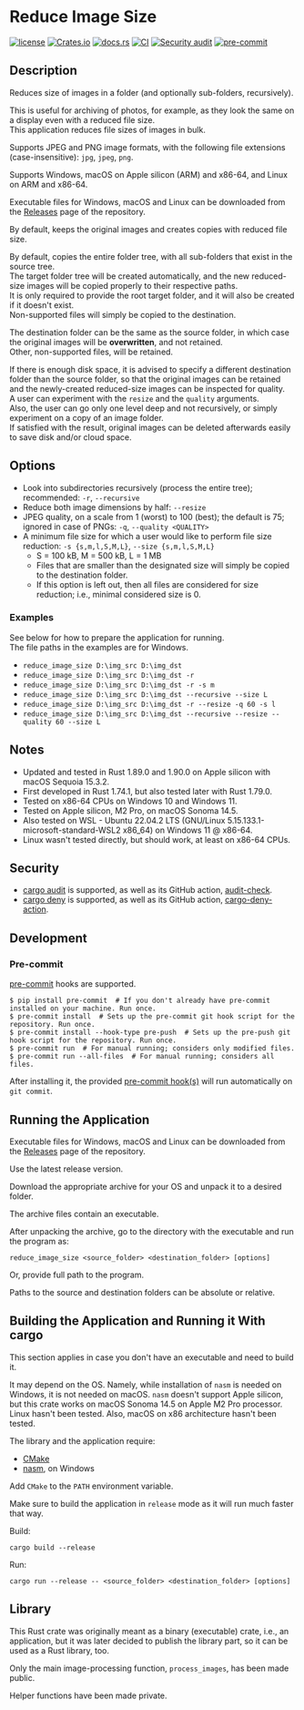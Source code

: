 # Reduce Image Size

[![license](https://img.shields.io/badge/License-MIT-blue.svg?style=flat)](LICENSE)
[![Crates.io](https://img.shields.io/crates/v/reduce_image_size.svg)](https://crates.io/crates/reduce_image_size)
[![docs.rs](https://docs.rs/reduce_image_size/badge.svg)](https://docs.rs/reduce_image_size/)
[![CI](https://github.com/ivanbgd/reduce-image-size-rust/actions/workflows/ci.yml/badge.svg)](https://github.com/ivanbgd/reduce-image-size-rust/actions/workflows/ci.yml)
[![Security audit](https://github.com/ivanbgd/reduce-image-size-rust/actions/workflows/audit.yml/badge.svg)](https://github.com/ivanbgd/reduce-image-size-rust/actions/workflows/audit.yml)
[![pre-commit](https://img.shields.io/badge/pre--commit-enabled-brightgreen?logo=pre-commit)](https://github.com/pre-commit/pre-commit)

## Description
Reduces size of images in a folder (and optionally sub-folders, recursively).

This is useful for archiving of photos, for example, as they look the same on a display even with a reduced file size.  
This application reduces file sizes of images in bulk.

Supports JPEG and PNG image formats, with the following file extensions (case-insensitive): `jpg`, `jpeg`, `png`.

Supports Windows, macOS on Apple silicon (ARM) and x86-64, and Linux on ARM and x86-64.

Executable files for Windows, macOS and Linux can be downloaded from
the [Releases](https://github.com/ivanbgd/reduce-image-size-rust/releases) page of the repository.

By default, keeps the original images and creates copies with reduced file size.

By default, copies the entire folder tree, with all sub-folders that exist in the source tree.  
The target folder tree will be created automatically,
and the new reduced-size images will be copied properly to their respective paths.  
It is only required to provide the root target folder, and it will also be created if it doesn't exist.  
Non-supported files will simply be copied to the destination.

The destination folder can be the same as the source folder, in which case the original images will be **overwritten**,
and not retained.  
Other, non-supported files, will be retained.

If there is enough disk space, it is advised to specify a different destination folder than the source folder,
so that the original images can be retained and the newly-created reduced-size images can be inspected for quality.  
A user can experiment with the `resize` and the `quality` arguments.  
Also, the user can go only one level deep and not recursively, or simply experiment on a copy of an image folder.  
If satisfied with the result, original images can be deleted afterwards easily to save disk and/or cloud space.

## Options
- Look into subdirectories recursively (process the entire tree); recommended: `-r`, `--recursive`
- Reduce both image dimensions by half: `--resize`
- JPEG quality, on a scale from 1 (worst) to 100 (best); the default is 75; ignored in case of PNGs:
  `-q`, `--quality <QUALITY>`
- A minimum file size for which a user would like to perform file size reduction:
  `-s {s,m,l,S,M,L}`, `--size {s,m,l,S,M,L}`
    - S = 100 kB, M = 500 kB, L = 1 MB
    - Files that are smaller than the designated size will simply be copied to the destination folder.
    - If this option is left out, then all files are considered for size reduction; i.e., minimal considered size is 0.

### Examples
See below for how to prepare the application for running.  
The file paths in the examples are for Windows.
- `reduce_image_size D:\img_src D:\img_dst`
- `reduce_image_size D:\img_src D:\img_dst -r`
- `reduce_image_size D:\img_src D:\img_dst -r -s m`
- `reduce_image_size D:\img_src D:\img_dst --recursive --size L`
- `reduce_image_size D:\img_src D:\img_dst -r --resize -q 60 -s l`
- `reduce_image_size D:\img_src D:\img_dst --recursive --resize --quality 60 --size L`

## Notes
- Updated and tested in Rust 1.89.0 and 1.90.0 on Apple silicon with macOS Sequoia 15.3.2.
- First developed in Rust 1.74.1, but also tested later with Rust 1.79.0.
- Tested on x86-64 CPUs on Windows 10 and Windows 11.
- Tested on Apple silicon, M2 Pro, on macOS Sonoma 14.5.
- Also tested on WSL - Ubuntu 22.04.2 LTS (GNU/Linux 5.15.133.1-microsoft-standard-WSL2 x86_64) on Windows 11 @ x86-64.
- Linux wasn't tested directly, but should work, at least on x86-64 CPUs.

## Security

- [cargo audit](https://github.com/rustsec/rustsec/blob/main/cargo-audit/README.md) is supported,
  as well as its GitHub action, [audit-check](https://github.com/rustsec/audit-check).
- [cargo deny](https://embarkstudios.github.io/cargo-deny/) is supported,
  as well as its GitHub action, [cargo-deny-action](https://github.com/EmbarkStudios/cargo-deny-action).

## Development

### Pre-commit

[pre-commit](https://pre-commit.com/) hooks are supported.

```shell
$ pip install pre-commit  # If you don't already have pre-commit installed on your machine. Run once.
$ pre-commit install  # Sets up the pre-commit git hook script for the repository. Run once.
$ pre-commit install --hook-type pre-push  # Sets up the pre-push git hook script for the repository. Run once.
$ pre-commit run  # For manual running; considers only modified files.
$ pre-commit run --all-files  # For manual running; considers all files.
```

After installing it, the provided [pre-commit hook(s)](.pre-commit-config.yaml) will run automatically on `git commit`.

## Running the Application
Executable files for Windows, macOS and Linux can be downloaded from
the [Releases](https://github.com/ivanbgd/reduce-image-size-rust/releases) page of the repository.

Use the latest release version.

Download the appropriate archive for your OS and unpack it to a desired folder.

The archive files contain an executable.

After unpacking the archive, go to the directory with the executable and run the program as:  

```shell
reduce_image_size <source_folder> <destination_folder> [options]
```

Or, provide full path to the program.

Paths to the source and destination folders can be absolute or relative.

## Building the Application and Running it With cargo
This section applies in case you don't have an executable and need to build it.

It may depend on the OS. Namely, while installation of `nasm` is needed on Windows, it is not needed on macOS.
`nasm` doesn't support Apple silicon, but this crate works on macOS Sonoma 14.5 on Apple M2 Pro processor.
Linux hasn't been tested. Also, macOS on x86 architecture hasn't been tested.

The library and the application require:
- [CMake](https://cmake.org/download/)
- [nasm](https://www.nasm.us/), on Windows

Add `CMake` to the `PATH` environment variable.

Make sure to build the application in `release` mode as it will run much faster that way.

Build:
```shell
cargo build --release
```

Run:
```shell
cargo run --release -- <source_folder> <destination_folder> [options]
```

## Library
This Rust crate was originally meant as a binary (executable) crate, i.e., an application,
but it was later decided to publish the library part, so it can be used as a Rust library, too.

Only the main image-processing function, `process_images`, has been made public.

Helper functions have been made private.
